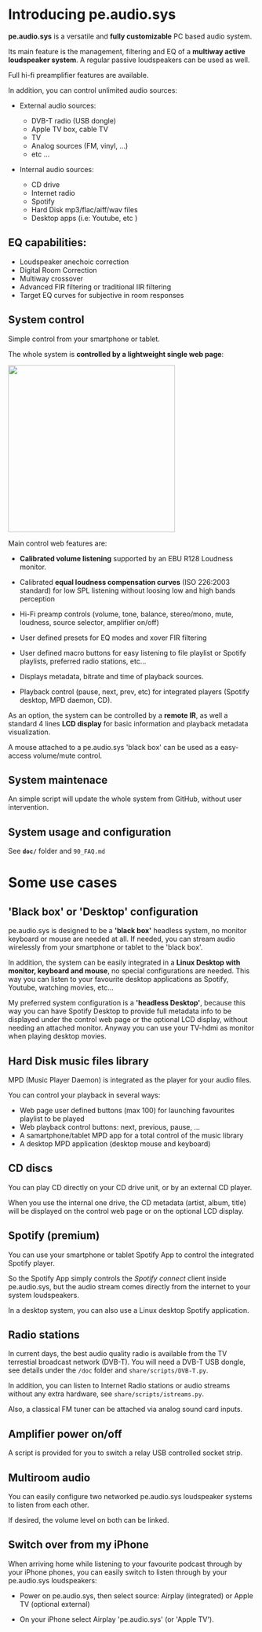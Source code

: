 
# Introducing pe.audio.sys


**pe.audio.sys** is a versatile and **fully customizable** PC based audio system.

Its main feature is the management, filtering and EQ of a **multiway active
loudspeaker system**. A regular passive loudspeakers can be used as well.

Full hi-fi preamplifier features are available.

In addition, you can control unlimited audio sources:

- External audio sources:

    - DVB-T radio (USB dongle)
    - Apple TV box, cable TV
    - TV
    - Analog sources (FM, vinyl, ...)
    - etc ...

- Internal audio sources:

    - CD drive
    - Internet radio
    - Spotify
    - Hard Disk mp3/flac/aiff/wav files
    - Desktop apps (i.e: Youtube, etc )


## EQ capabilities:

- Loudspeaker anechoic correction
- Digital Room Correction
- Multiway crossover
- Advanced FIR filtering or traditional IIR filtering
- Target EQ curves for subjective in room responses


## System control

Simple control from your smartphone or tablet.

The whole system is **controlled by a lightweight single web page**:

<a href="url"><img src="https://github.com/Rsantct/pre.di.c/blob/master/pre.di.c/clients/www/images/control%20web%20v2.0b.png" align="center" width="340" ></a>

Main control web features are:

- **Calibrated volume listening** supported by an EBU R128 Loudness monitor.

- Calibrated **equal loudness compensation curves** (ISO 226:2003 standard) for low SPL listening without loosing low and high bands perception

- Hi-Fi preamp controls (volume, tone, balance, stereo/mono, mute, loudness, source selector, amplifier on/off)

- User defined presets for EQ modes and xover FIR filtering

- User defined macro buttons for easy listening to file playlist or Spotify playlists, preferred radio stations, etc...

- Displays metadata, bitrate and time of playback sources.

- Playback control (pause, next, prev, etc) for integrated players (Spotify desktop, MPD daemon, CD).


As an option, the system can be controlled by a **remote IR**, as well a standard 4 lines **LCD display** for basic information and playback metadata visualization.

A mouse attached to a pe.audio.sys 'black box' can be used as a easy-access volume/mute control.


## System maintenace

An simple script will update the whole system from GitHub, without user intervention. 


## System usage and configuration

See **`doc/`** folder and `90_FAQ.md`


# Some use cases


## 'Black box' or 'Desktop' configuration

pe.audio.sys is designed to be a **'black box'** headless system, no monitor keyboard or mouse are needed at all. If needed, you can stream audio wirelessly from your smartphone or tablet to the 'black box'.

In addition, the system can be easily integrated in a **Linux Desktop with monitor, keyboard and mouse**, no special configurations are needed. This way you can listen to your favourite desktop applications as Spotify, Youtube, watching movies, etc...

My preferred system configuration is a **'headless Desktop'**, because this way you can have Spotify Desktop to provide full metadata info to be displayed under the control web page or the optional LCD display, without needing an attached monitor. Anyway you can use your TV-hdmi as monitor when playing desktop movies.


## Hard Disk music files library

MPD (Music Player Daemon) is integrated as the player for your audio files.

You can control your playback in several ways:

- Web page user defined buttons (max 100) for launching favourites playlist to be played
- Web playback control buttons: next, previous, pause, ...
- A samartphone/tablet MPD app for a total control of the music library
- A desktop MPD application (desktop mouse and keyboard)


## CD discs

You can play CD directly on your CD drive unit, or by an external CD player.

When you use the internal one drive, the CD metadata (artist, album, title) will
be displayed on the control web page or on the optional LCD display.


## Spotify (premium)

You can use your smartphone or tablet Spotify App to control the integrated Spotify player.

So the Spotify App simply controls the _Spotify connect_ client inside pe.audio.sys, but the audio stream comes directly from the
internet to your system loudspeakers.

In a desktop system, you can also use a Linux desktop Spotify application.


## Radio stations

In current days, the best audio quality radio is available from the TV terrestial broadcast network (DVB-T). You will need a DVB-T USB dongle, see details under the `/doc` folder and `share/scripts/DVB-T.py`.

In addition, you can listen to Internet Radio stations or audio streams without any extra hardware, see `share/scripts/istreams.py`.

Also, a classical FM tuner can be attached via analog sound card inputs.


## Amplifier power on/off

A script is provided for you to switch a relay USB controlled socket strip.


## Multiroom audio

You can easily configure two networked pe.audio.sys loudspeaker systems to listen from each
other. 

If desired, the volume level on both can be linked.


## Switch over from my iPhone

When arriving home while listening to your favourite podcast through by your iPhone phones, you can easily
switch to listen through by your pe.audio.sys loudspeakers:

- Power on pe.audio.sys, then select source: Airplay (integrated) or Apple TV (optional external)

- On your iPhone select Airplay 'pe.audio.sys' (or 'Apple TV').



